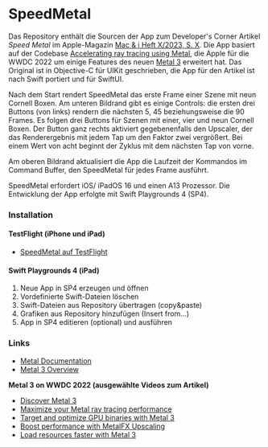 # SpeedMetal

Das Repository enthält die Sourcen der App zum Developer's Corner Artikel _Speed Metal_ im Apple-Magazin [Mac & i Heft X/2023, S. X](). Die App basiert auf der Codebase [Accelerating ray tracing using Metal](https://developer.apple.com/documentation/metal/metal_sample_code_library/accelerating_ray_tracing_using_metal), die Apple für die WWDC 2022 um einige Features des neuen [Metal 3](https://developer.apple.com/metal/) erweitert hat. Das Original ist in Objective-C für UIKit geschrieben, die App für den Artikel ist nach Swift portiert und für SwiftUI.

Nach dem Start rendert SpeedMetal das erste Frame einer Szene mit neun Cornell Boxen. Am unteren Bildrand gibt es einige Controls: die ersten drei Buttons (von links) rendern die nächsten 5, 45 beziehungsweise die 90 Frames. Es folgen drei Buttons für Szenen mit einer, vier und neun Cornell Boxen. Der Button ganz rechts aktiviert gegebenenfalls den Upscaler, der das Renderergebnis mit jedem Tap um den Faktor zwei vergrößert. Bei einem Wert von acht beginnt der Zyklus mit dem nächsten Tap von vorne.

Am oberen Bildrand aktualisiert die App die Laufzeit der Kommandos im Command Buffer, den SpeedMetal für jedes Frame ausführt.

SpeedMetal erfordert iOS/ iPadOS 16 und einen A13 Prozessor. Die Entwicklung der App erfolgte mit Swift Playgrounds 4 (SP4).

### Installation

#### TestFlight (iPhone und iPad)
- [SpeedMetal auf TestFlight](https://testflight.apple.com/join/dgoPUBe9)

#### Swift Playgrounds 4 (iPad)
1. Neue App in SP4 erzeugen und öffnen
2. Vordefinierte Swift-Dateien löschen
3. Swift-Dateien aus Repository übertragen (copy&paste)
4. Grafiken aus Repository hinzufügen (Insert from...)
5. App in SP4 editieren (optional) und ausführen

### Links
- [Metal Documentation](https://developer.apple.com/documentation/metal)
- [Metal 3 Overview](https://developer.apple.com/metal/)

**Metal 3 on WWDC 2022 (ausgewählte Videos zum Artikel)**
- [Discover Metal 3](https://developer.apple.com/videos/play/wwdc2022/10066/)
- [Maximize your Metal ray tracing performance](https://developer.apple.com/videos/play/wwdc2022/10105/)
- [Target and optimize GPU binaries with Metal 3](https://developer.apple.com/videos/play/wwdc2022/10102/)
- [Boost performance with MetalFX Upscaling](https://developer.apple.com/videos/play/wwdc2022/10103/)
- [Load resources faster with Metal 3](https://developer.apple.com/videos/play/wwdc2022/10104/)
